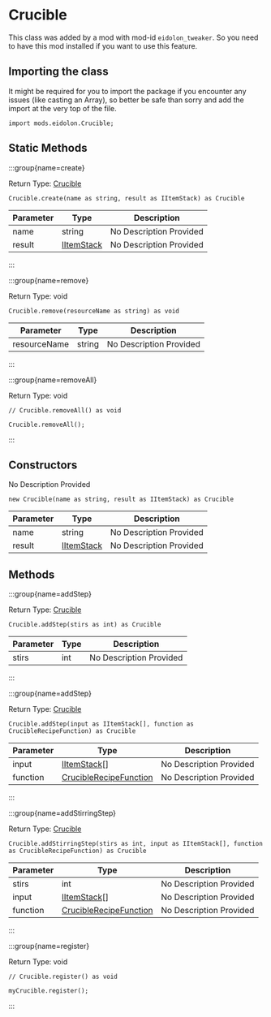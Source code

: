 # Crucible

This class was added by a mod with mod-id `eidolon_tweaker`. So you need to have this mod installed if you want to use this feature.

## Importing the class

It might be required for you to import the package if you encounter any issues (like casting an Array), so better be safe than sorry and add the import at the very top of the file.
```zenscript
import mods.eidolon.Crucible;
```


## Static Methods

:::group{name=create}

Return Type: [Crucible](/mods/eidolontweaker/Crucible)

```zenscript
Crucible.create(name as string, result as IItemStack) as Crucible
```

| Parameter | Type | Description |
|-----------|------|-------------|
| name | string | No Description Provided |
| result | [IItemStack](/vanilla/api/items/IItemStack) | No Description Provided |


:::

:::group{name=remove}

Return Type: void

```zenscript
Crucible.remove(resourceName as string) as void
```

| Parameter | Type | Description |
|-----------|------|-------------|
| resourceName | string | No Description Provided |


:::

:::group{name=removeAll}

Return Type: void

```zenscript
// Crucible.removeAll() as void

Crucible.removeAll();
```

:::

## Constructors

No Description Provided
```zenscript
new Crucible(name as string, result as IItemStack) as Crucible
```
| Parameter | Type | Description |
|-----------|------|-------------|
| name | string | No Description Provided |
| result | [IItemStack](/vanilla/api/items/IItemStack) | No Description Provided |



## Methods

:::group{name=addStep}

Return Type: [Crucible](/mods/eidolontweaker/Crucible)

```zenscript
Crucible.addStep(stirs as int) as Crucible
```

| Parameter | Type | Description |
|-----------|------|-------------|
| stirs | int | No Description Provided |


:::

:::group{name=addStep}

Return Type: [Crucible](/mods/eidolontweaker/Crucible)

```zenscript
Crucible.addStep(input as IItemStack[], function as CrucibleRecipeFunction) as Crucible
```

| Parameter | Type | Description |
|-----------|------|-------------|
| input | [IItemStack](/vanilla/api/items/IItemStack)[] | No Description Provided |
| function | [CrucibleRecipeFunction](/mods/eidolontweaker/api/CrucibleRecipeFunction) | No Description Provided |


:::

:::group{name=addStirringStep}

Return Type: [Crucible](/mods/eidolontweaker/Crucible)

```zenscript
Crucible.addStirringStep(stirs as int, input as IItemStack[], function as CrucibleRecipeFunction) as Crucible
```

| Parameter | Type | Description |
|-----------|------|-------------|
| stirs | int | No Description Provided |
| input | [IItemStack](/vanilla/api/items/IItemStack)[] | No Description Provided |
| function | [CrucibleRecipeFunction](/mods/eidolontweaker/api/CrucibleRecipeFunction) | No Description Provided |


:::

:::group{name=register}

Return Type: void

```zenscript
// Crucible.register() as void

myCrucible.register();
```

:::


